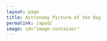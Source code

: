 ```yaml
---
layout: page
title: Astronomy Picture of the Day
permalink: /apod/
image: id="image-container"
---
```


<script src="/_pages/script.js"></script>
<div id="image-container"></div>
